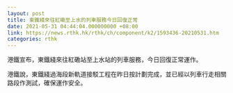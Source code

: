 ```yaml
---
layout: post
title: 東鐵綫來往紅磡至上水的列車服務今日回復正常
date: 2021-05-31 04:44:04.000000000 +08:00
link: https://news.rthk.hk/rthk/ch/component/k2/1593436-20210531.htm
categories: rthk
---
```


港鐵宣布，東鐵綫來往紅磡站至上水站的列車服務，今日回復正常運作。

港鐵說，東鐵綫過海段新軌道接駁工程在昨日按計劃完成，並已經以列車行走相關路段作測試，確保運作安全。
